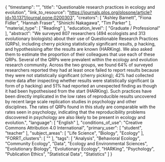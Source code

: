 {
    "timestamp": "",
    "title": "Questionable research practices in ecology and evolution",
    "link_to_resource": "https://journals.plos.org/plosone/article?id=10.1371/journal.pone.0200303",
    "creators": [
        "Ashley Barnett",
        "Fiona Fidler",
        "Hannah Fraser",
        "Shinichi Nakagawa",
        "Tim Parker"
    ],
    "material_type": [
        "Reading"
    ],
    "education_level": [
        "Graduate / Professional"
    ],
    "abstract": "We surveyed 807 researchers (494 ecologists and 313 evolutionary biologists) about their use of Questionable Research Practices (QRPs), including cherry picking statistically significant results, p hacking, and hypothesising after the results are known (HARKing). We also asked them to estimate the proportion of their colleagues that use each of these QRPs. Several of the QRPs were prevalent within the ecology and evolution research community. Across the two groups, we found 64% of surveyed researchers reported they had at least once failed to report results because they were not statistically significant (cherry picking); 42% had collected more data after inspecting whether results were statistically significant (a form of p hacking) and 51% had reported an unexpected finding as though it had been hypothesised from the start (HARKing). Such practices have been directly implicated in the low rates of reproducible results uncovered by recent large scale replication studies in psychology and other disciplines. The rates of QRPs found in this study are comparable with the rates seen in psychology, indicating that the reproducibility problems discovered in psychology are also likely to be present in ecology and evolution.",
    "language": [
        "English"
    ],
    "conditions_of_use": "Creative Commons Attribution 4.0 International",
    "primary_user": [
        "student",
        "teacher"
    ],
    "subject_areas": [
        "Life Science",
        "Biology",
        "Ecology"
    ],
    "FORRT_clusters": [
        ""
    ],
    "tags": [
        "Analysis",
        "Behavioral Ecology",
        "Community Ecology",
        "Data",
        "Ecology and Environmental Sciences",
        "Evolutionary Biology",
        "Evolutionary Ecology",
        "HARKing",
        "Psychology",
        "Publication Ethics",
        "Statistical Data",
        "Statistics"
    ]
}